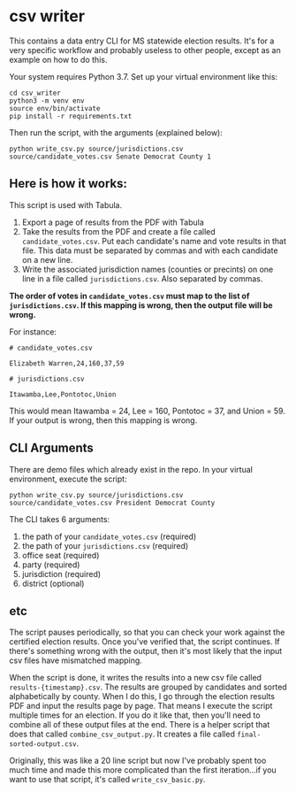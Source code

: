 # csv writer
This contains a data entry CLI for MS statewide election results. It's for a very specific workflow and probably useless to other people, except as an example on how to do this.

Your system requires Python 3.7. Set up your virtual environment like this:
```
cd csv_writer
python3 -m venv env
source env/bin/activate
pip install -r requirements.txt
```

Then run the script, with the arguments (explained below):
```
python write_csv.py source/jurisdictions.csv source/candidate_votes.csv Senate Democrat County 1
```

## Here is how it works:
  This script is used with Tabula. 
  1. Export a page of results from the PDF with Tabula
  2. Take the results from the PDF and create a file called `candidate_votes.csv`. Put each candidate's name and vote results in that file. This data must be separated by commas and with each candidate on a new line. 
  3. Write the associated jurisdiction names (counties or precints) on one line in a file called `jurisdictions.csv`. Also separated by commas. 
  
  **The order of votes in `candidate_votes.csv` must map to the list of `jurisdictions.csv`. If this mapping is wrong, then the output file will be wrong.**

For instance:
```
# candidate_votes.csv

Elizabeth Warren,24,160,37,59
```

```
# jurisdictions.csv

Itawamba,Lee,Pontotoc,Union
```

This would mean Itawamba = 24, Lee = 160, Pontotoc = 37, and Union = 59. If your output is wrong, then this mapping is wrong.

## CLI Arguments
There are demo files which already exist in the repo. In your virtual environment, execute the script:
```
python write_csv.py source/jurisdictions.csv source/candidate_votes.csv President Democrat County
```

The CLI takes 6 arguments: 
  1) the path of your `candidate_votes.csv` (required)
  2) the path of your `jurisdictions.csv` (required)
  3) office seat (required)
  4) party (required)
  5) jurisdiction (required)
  6) district (optional)

## etc
The script pauses periodically, so that you can check your work against the certified election results. Once you've verified that, the script continues. If there's something wrong with the output, then it's most likely that the input csv files have mismatched mapping.

When the script is done, it writes the results into a new csv file called `results-{timestamp}.csv`. The results are grouped by candidates and sorted alphabetically by county. When I do this, I go through the election results PDF and input the results page by page. That means I execute the script multiple times for an election. If you do it like that, then you'll need to combine all of these output files at the end. There is a helper script that does that called `combine_csv_output.py`. It creates a file called `final-sorted-output.csv`.

Originally, this was like a 20 line script but now I've probably spent too much time and made this more complicated than the first iteration...if you want to use that script, it's called `write_csv_basic.py`. 